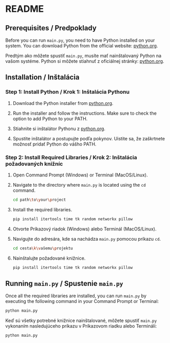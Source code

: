 
# README

## Prerequisites / Predpoklady

Before you can run `main.py`, you need to have Python installed on your system. You can download Python from the official website: [python.org](https://www.python.org/).

Predtým ako môžete spustiť `main.py`, musíte mať nainštalovaný Python na vašom systéme. Python si môžete stiahnuť z oficiálnej stránky: [python.org](https://www.python.org/).

## Installation / Inštalácia

### Step 1: Install Python / Krok 1: Inštalácia Pythonu

1. Download the Python installer from [python.org](https://www.python.org/downloads/).
2. Run the installer and follow the instructions. Make sure to check the option to add Python to your PATH.

1. Stiahnite si inštalátor Pythonu z [python.org](https://www.python.org/downloads/).
2. Spustite inštalátor a postupujte podľa pokynov. Uistite sa, že zaškrtnete možnosť pridať Python do vášho PATH.

### Step 2: Install Required Libraries / Krok 2: Inštalácia požadovaných knižníc

1. Open Command Prompt (Windows) or Terminal (MacOS/Linux).
2. Navigate to the directory where `main.py` is located using the `cd` command.
   ```sh
   cd path\to\your\project
   ```
3. Install the required libraries.
   ```sh
   pip install itertools time tk random networkx pillow
   ```

1. Otvorte Príkazový riadok (Windows) alebo Terminál (MacOS/Linux).
2. Navigujte do adresára, kde sa nachádza `main.py` pomocou príkazu `cd`.
   ```sh
   cd cesta\k\vašemu\projektu
   ```
3. Nainštalujte požadované knižnice.
   ```sh
   pip install itertools time tk random networkx pillow
   ```
 

## Running `main.py` / Spustenie `main.py`

Once all the required libraries are installed, you can run `main.py` by executing the following command in your Command Prompt or Terminal:
```sh
python main.py
```

Keď sú všetky potrebné knižnice nainštalované, môžete spustiť `main.py` vykonaním nasledujúceho príkazu v Príkazovom riadku alebo Termináli:
```sh
python main.py
```

